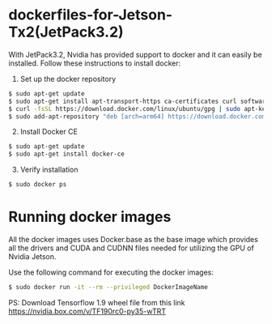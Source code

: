 # dockerfiles-for-Jetson-Tx2(JetPack3.2)

With JetPack3.2, Nvidia has provided support to docker and it can easily be installed. Follow these instructions to install docker:


1. Set up the docker repository
```sh
$ sudo apt-get update
$ sudo apt-get install apt-transport-https ca-certificates curl software-properties-common
$ curl -fsSL https://download.docker.com/linux/ubuntu/gpg | sudo apt-key add -
$ sudo add-apt-repository "deb [arch=arm64] https://download.docker.com/linux/ubuntu $(lsb_release -cs) stable"
``` 

2. Install Docker CE
```sh
$ sudo apt-get update
$ sudo apt-get install docker-ce
```

3. Verify installation
```sh
$ sudo docker ps
```

# Running docker images

All the docker images uses Docker.base as the base image which provides all the drivers and CUDA and CUDNN files needed for utilizing the GPU of Nvidia Jetson.

Use the following command for executing the docker images:

```sh
$ sudo docker run -it --rm --privileged DockerImageName
```
PS: Download Tensorflow 1.9 wheel file from this link https://nvidia.box.com/v/TF190rc0-py35-wTRT

 